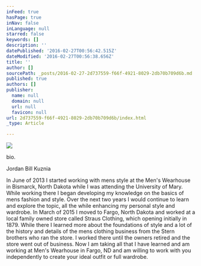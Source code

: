 ```yaml
---
inFeed: true
hasPage: true
inNav: false
inLanguage: null
starred: false
keywords: []
description: ''
datePublished: '2016-02-27T00:56:42.515Z'
dateModified: '2016-02-27T00:56:38.656Z'
title: ''
author: []
sourcePath: _posts/2016-02-27-2d737559-f66f-4921-8029-2db70b709d6b.md
published: true
authors: []
publisher:
  name: null
  domain: null
  url: null
  favicon: null
url: 2d737559-f66f-4921-8029-2db70b709d6b/index.html
_type: Article

---
```

![](https://the-grid-user-content.s3-us-west-2.amazonaws.com/56c87360-3ab3-4652-9133-b29063972a10.jpg)

bio. 

Jordan Bill Kuznia 

In June of 2013 I started working with mens style at the Men's Wearhouse in Bismarck, North Dakota while I was attending the University of Mary. While working there I began developing my knowledge on the basics of mens fashion and style. Over the next two years I would continue to learn and explore the topic, all the while enhancing my personal style and wardrobe. In March of 2015 I moved to Fargo, North Dakota and worked at a local family owned store called Straus Clothing, which opening initially in 1879\. While there I learned more about the foundations of style and a lot of the history and details of the mens clothing business from the Stern brothers who ran the store. I worked there until the owners retired and the store went out of business. Now I am taking all that I have learned and am working at Men's Wearhouse in Fargo, ND and am willing to work with you independently to create your ideal outfit or full wardrobe.